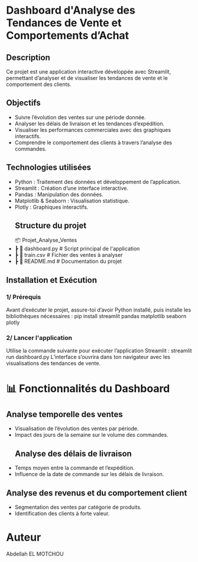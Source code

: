 # Dashboard d'Analyse des Tendances de Vente et Comportements d’Achat

##  Description
Ce projet est une application interactive développée avec Streamlit, permettant d’analyser et de visualiser les tendances de vente et le comportement des clients.
## Objectifs
-	Suivre l’évolution des ventes sur une période donnée.
-	Analyser les délais de livraison et les tendances d’expédition.
- Visualiser les performances commerciales avec des graphiques interactifs.
-	Comprendre le comportement des clients à travers l’analyse des commandes.
## Technologies utilisées
-	Python : Traitement des données et développement de l’application.
-	Streamlit : Création d’une interface interactive.
- Pandas : Manipulation des données.
- Matplotlib & Seaborn : Visualisation statistique.
- Plotly : Graphiques interactifs.
  ## Structure du projet
  📦 Projet_Analyse_Ventes
 - ┣ 📜 dashboard.py                 # Script principal de l'application
 - ┣  📜 train.csv                   # Fichier des ventes à analyser
 - ┣ 📜 README.md                     # Documentation du projet

 ## Installation et Exécution
   ### 1/ Prérequis
   Avant d’exécuter le projet, assure-toi d’avoir Python installé, puis installe les bibliothèques nécessaires :
   pip install streamlit pandas matplotlib seaborn plotly
   ### 2/ Lancer l'application
   Utilise la commande suivante pour exécuter l’application Streamlit :
   streamlit run dashboard.py
   L’interface s’ouvrira dans ton navigateur avec les visualisations des tendances de vente.
# 📊 Fonctionnalités du Dashboard
 ## Analyse temporelle des ventes
  - Visualisation de l’évolution des ventes par période.
  - Impact des jours de la semaine sur le volume des commandes.
	## Analyse des délais de livraison
  -	Temps moyen entre la commande et l’expédition. 
  - Influence de la date de commande sur les délais de livraison.
  ## Analyse des revenus et du comportement client
  - Segmentation des ventes par catégorie de produits.
  - Identification des clients à forte valeur.
# Auteur
Abdellah EL MOTCHOU
